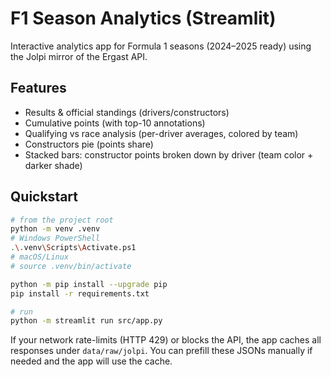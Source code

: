 # F1 Season Analytics (Streamlit)

Interactive analytics app for Formula 1 seasons (2024–2025 ready) using the Jolpi mirror of the Ergast API.

## Features
- Results & official standings (drivers/constructors)
- Cumulative points (with top-10 annotations)
- Qualifying vs race analysis (per-driver averages, colored by team)
- Constructors pie (points share)
- Stacked bars: constructor points broken down by driver (team color + darker shade)

## Quickstart

```bash
# from the project root
python -m venv .venv
# Windows PowerShell
.\.venv\Scripts\Activate.ps1
# macOS/Linux
# source .venv/bin/activate

python -m pip install --upgrade pip
pip install -r requirements.txt

# run
python -m streamlit run src/app.py
```

If your network rate-limits (HTTP 429) or blocks the API, the app caches all responses under `data/raw/jolpi`. You can prefill these JSONs manually if needed and the app will use the cache.
